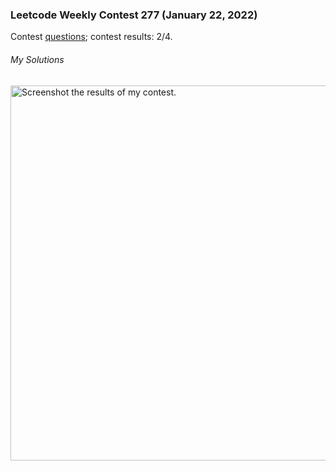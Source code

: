 ### Leetcode Weekly Contest 277 (January 22, 2022)
Contest [questions](https://leetcode.com/contest/weekly-contest-277 'Link to Contest Questions'); 
contest results: 2/4.

###### My Solutions

<img src="/coding_contests/contest_screenshots/leetcode_weekly_277.png" alt="Screenshot the results of my contest." width="600"/>
